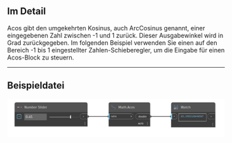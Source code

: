 ## Im Detail
Acos gibt den umgekehrten Kosinus, auch ArcCosinus genannt, einer eingegebenen Zahl zwischen -1 und 1 zurück. Dieser Ausgabewinkel wird in Grad zurückgegeben. Im folgenden Beispiel verwenden Sie einen auf den Bereich -1 bis 1 eingestellter Zahlen-Schieberegler, um die Eingabe für einen Acos-Block zu steuern.
___
## Beispieldatei

![Acos](./DSCore.Math.Acos_img.jpg)

